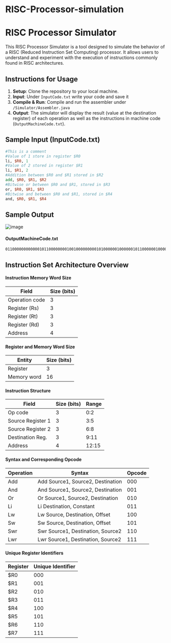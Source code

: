 # RISC-Processor-simulation
# RISC Processor Simulator

This RISC Processor Simulator is a tool designed to simulate the behavior of a RISC (Reduced Instruction Set Computing) processor. It allows users to understand and experiment with the execution of instructions commonly found in RISC architectures.


## Instructions for Usage

1. **Setup**: Clone the repository to your local machine.
2. **Input**: Under `InputCode.txt` write your code and save it
3. **Compile & Run**: Compile and run  the assembler under `/Simulator/Assembler.java`
4. **Output**: The simulator will display the result (value at the destination register) of each operation as well as the instructions in machine code (`OutputMachineCode.txt`).


## Sample Input (InputCode.txt)
```TCL
#This is a comment
#Value of 1 store in register $R0
li, $R0, 1
#Value of 2 stored in register $R1
li, $R1, 2
#Addition between $R0 and $R1 stored in $R2
add, $R0, $R1, $R2
#Bitwise or between $R0 and $R1, stored in $R3
or, $R0, $R1, $R3
#Bitwise and between $R0 and $R1, stored in $R4
and, $R0, $R1, $R4
```
## Sample Output

![image](https://github.com/Shediakh/RISC-Processor-simulation/assets/63234452/d20e96af-c666-4ef7-9bc4-60d2a1129c1a)
#### OutputMachineCode.txt
```plaintext
01100000000000010110000000010010000000001010000001000000101100000010000011000000
```
## Instruction Set Architecture Overview

#### Instruction Memory Word Size
| Field            | Size (bits) |
|------------------|-------------|
| Operation code   | 3           |
| Register (Rs)    | 3           |
| Register (Rt)    | 3           |
| Register (Rd)    | 3           |
| Address          | 4           |

#### Register and Memory Word Size
| Entity           | Size (bits) |
|------------------|-------------|
| Register         | 3           |
| Memory word      | 16          |

#### Instruction Structure
| Field            | Size (bits) | Range  |
|------------------|-------------|--------|
| Op code          | 3           | 0:2    |
| Source Register 1| 3           | 3:5    |
| Source Register 2| 3           | 6:8    |
| Destination Reg. | 3           | 9:11   |
| Address          | 4           | 12:15  |

#### Syntax and Corresponding Opcode
| Operation | Syntax                               | Opcode |
|-----------|--------------------------------------|--------|
| Add       | Add Source1, Source2, Destination   | 000    |
| And       | And Source1, Source2, Destination   | 001    |
| Or        | Or Source1, Source2, Destination    | 010    |
| Li        | Li Destination, Constant            | 011    |
| Lw        | Lw Source, Destination, Offset     | 100    |
| Sw        | Sw Source, Destination, Offset     | 101    |
| Swr       | Swr Source1, Destination, Source2  | 110    |
| Lwr       | Lwr Source1, Destination, Source2  | 111    |

#### Unique Register Identifiers
| Register | Unique Identifier |
|----------|-------------------|
| $R0      | 000               |
| $R1      | 001               |
| $R2      | 010               |
| $R3      | 011               |
| $R4      | 100               |
| $R5      | 101               |
| $R6      | 110               |
| $R7      | 111               |


